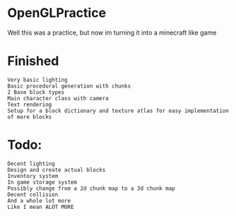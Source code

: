 # OpenGLPractice
Well this was a practice, but now im turning it into a minecraft like game

# Finished

	Very basic lighting
	Basic procedural generation with chunks
	2 Base block types
	Main character class with camera
	Text rendering
	Setup for a block dictionary and texture atlas for easy implementation of more blocks

# Todo:

	Decent lighting
	Design and create actual blocks
	Inventory system
	In game storage system 
	Possibly change from a 2d chunk map to a 3d chunk map
	Decent collision
	And a whole lot more
	Like I mean ALOT MORE
